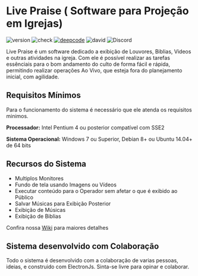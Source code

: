# Live Praise ( Software para Projeção em Igrejas) #

![version](https://shields.io/github/package-json/v/cadimos/livepraise)
![check](https://shields.io/github/checks-status/cadimos/livepraise/master)
[![deepcode](https://www.deepcode.ai/api/gh/badge?key=eyJhbGciOiJIUzI1NiIsInR5cCI6IkpXVCJ9.eyJwbGF0Zm9ybTEiOiJnaCIsIm93bmVyMSI6ImNhZGltb3MiLCJyZXBvMSI6ImxpdmVwcmFpc2UiLCJpbmNsdWRlTGludCI6ZmFsc2UsImF1dGhvcklkIjoyNjE2MSwiaWF0IjoxNjA5MDIzNzg1fQ.l4OENwEY40rgU-tOfnyjxDM4zLHUCqiwprA_6qcKEoM)](https://www.deepcode.ai/app/gh/cadimos/livepraise/_/dashboard?utm_content=gh%2Fcadimos%2Flivepraise)
![david](https://status.david-dm.org/gh/cadimos/livepraise.svg)
![Discord](https://img.shields.io/discord/792531940838342686)

Live Praise é um software dedicado a exibição de Louvores, Biblias, Videos e outras atividades na igreja.
Com ele é possível realizar as tarefas essênciais para o bom andamento do culto de forma fácil e rápida, permitindo realizar operações Ao Vivo, que esteja fora do planejamento inicial, com agilidade.


## Requisitos Mínimos ##


Para o funcionamento do sistema é necessário que ele atenda os requisitos minimos.


**Processador:** Intel Pentium 4 ou posterior compatível com SSE2


**Sistema Operacional:** Windows 7 ou Superior, Debian 8+ ou Ubuntu 14.04+ de 64 bits


## Recursos do Sistema ##

- Multiplos Monitores
- Fundo de tela usando Imagens ou Vídeos
- Executar conteúdo para o Operador sem afetar o que é exibido ao Público
- Salvar Músicas para Exibição Posterior
- Exibição de Músicas
- Exibição de Biblias

Confira nossa [Wiki](https://github.com/cadimos/livepraise/wiki) para maiores detalhes

## Sistema desenvolvido com Colaboração ##

Todo o sistema é desenvolvido com a colaboração de varias pessoas, ideias, e construido com ElectronJs.
Sinta-se livre para opinar e colaborar.
